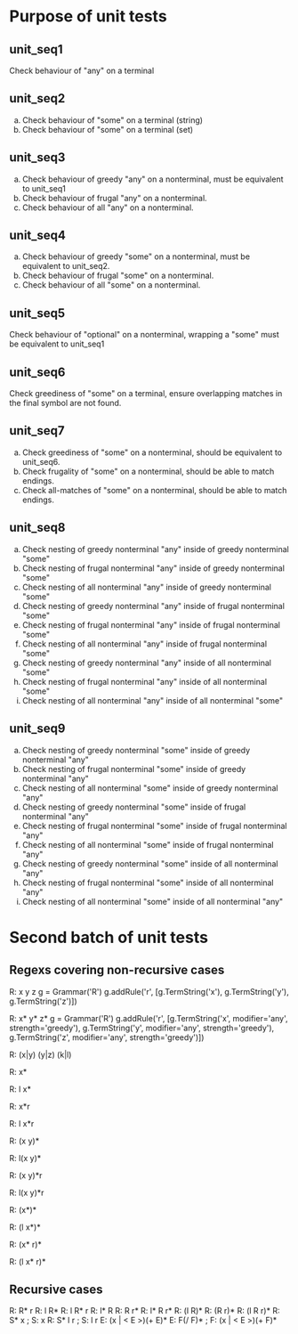 # Purpose of unit tests

## unit_seq1

Check behaviour of "any" on a terminal

## unit_seq2

<ol type="a">
    <li>Check behaviour of "some" on a terminal (string)</li>
    <li>Check behaviour of "some" on a terminal (set)</li>
</ol>

## unit_seq3

<ol type="a">
    <li>Check behaviour of greedy "any" on a nonterminal, must be equivalent to unit_seq1</li>
    <li>Check behaviour of frugal "any" on a nonterminal.</li>
    <li>Check behaviour of all "any" on a nonterminal.</li>
</ol>

## unit_seq4

<ol type="a">
    <li>Check behaviour of greedy "some" on a nonterminal, must be equivalent to unit_seq2.</li>
    <li>Check behaviour of frugal "some" on a nonterminal.</li>
    <li>Check behaviour of all "some" on a nonterminal.</li>
</ol>

## unit_seq5

Check behaviour of "optional" on a nonterminal, wrapping a "some" must be equivalent to unit_seq1

## unit_seq6

Check greediness of "some" on a terminal, ensure overlapping matches in the final symbol are not found.

## unit_seq7

<ol type="a">
    <li>Check greediness of "some" on a nonterminal, should be equivalent to unit_seq6.</li>
    <li>Check frugality of "some" on a nonterminal, should be able to match endings.</li>
    <li>Check all-matches of "some" on a nonterminal, should be able to match endings.</li>
</ol>

## unit_seq8

<ol type="a">
    <li>Check nesting of greedy nonterminal "any" inside of greedy nonterminal "some"</li>
    <li>Check nesting of frugal nonterminal "any" inside of greedy nonterminal "some"</li>
    <li>Check nesting of all nonterminal "any" inside of greedy nonterminal "some"</li>
    <li>Check nesting of greedy nonterminal "any" inside of frugal nonterminal "some"</li>
    <li>Check nesting of frugal nonterminal "any" inside of frugal nonterminal "some"</li>
    <li>Check nesting of all nonterminal "any" inside of frugal nonterminal "some"</li>
    <li>Check nesting of greedy nonterminal "any" inside of all nonterminal "some"</li>
    <li>Check nesting of frugal nonterminal "any" inside of all nonterminal "some"</li>
    <li>Check nesting of all nonterminal "any" inside of all nonterminal "some"</li>
</ol>

## unit_seq9

<ol type="a">
    <li>Check nesting of greedy nonterminal "some" inside of greedy nonterminal "any"</li>
    <li>Check nesting of frugal nonterminal "some" inside of greedy nonterminal "any"</li>
    <li>Check nesting of all nonterminal "some" inside of greedy nonterminal "any"</li>
    <li>Check nesting of greedy nonterminal "some" inside of frugal nonterminal "any"</li>
    <li>Check nesting of frugal nonterminal "some" inside of frugal nonterminal "any"</li>
    <li>Check nesting of all nonterminal "some" inside of frugal nonterminal "any"</li>
    <li>Check nesting of greedy nonterminal "some" inside of all nonterminal "any"</li>
    <li>Check nesting of frugal nonterminal "some" inside of all nonterminal "any"</li>
    <li>Check nesting of all nonterminal "some" inside of all nonterminal "any"</li>
</ol>

# Second batch of unit tests

## Regexs covering non-recursive cases

R: x y z
g = Grammar('R')
g.addRule('r', [g.TermString('x'), g.TermString('y'), g.TermString('z')])

R: x* y* z*
g = Grammar('R')
g.addRule('r', [g.TermString('x', modifier='any', strength='greedy'),
                g.TermString('y', modifier='any', strength='greedy'),
                g.TermString('z', modifier='any', strength='greedy')])

R: (x|y) (y|z) (k|l)

R: x*

R: l x*

R: x*r

R: l x*r

R: (x y)*

R: l(x y)*

R: (x y)*r

R: l(x y)*r

R: (x*)*

R: (l x*)*

R: (x* r)*

R: (l x* r)*

## Recursive cases

R: R* r
R: l R*
R: l R* r
R: l* R
R: R r*
R: l* R r*
R: (l R)*
R: (R r)*
R: (l R r)*
R: S* x ; S: x
R: S* l r ; S: l r
E: (x | < E >)(+ E)*
E: F(/ F)* ; F: (x | < E >)(+ F)*
